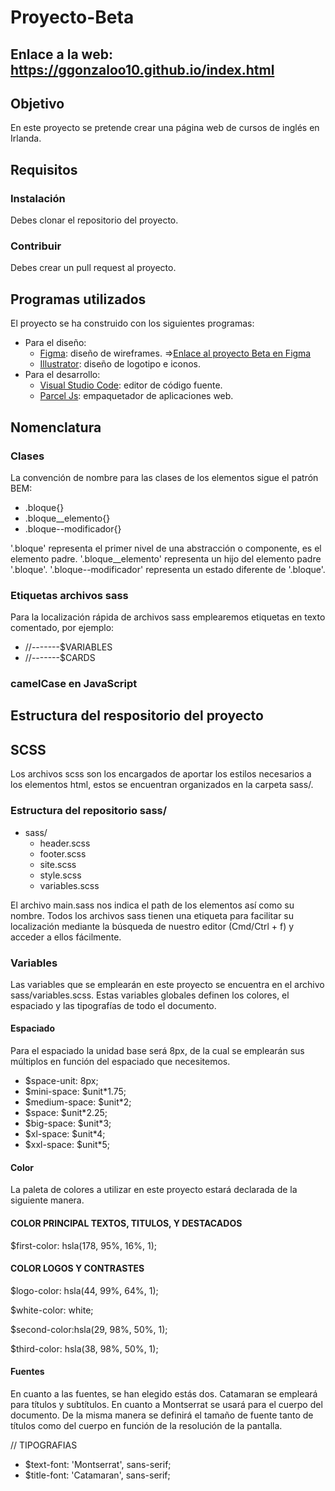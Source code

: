 # Proyecto-Beta

## **Enlace a la web:** https://ggonzaloo10.github.io/index.html

## **Objetivo**


En este proyecto se pretende crear una página web de cursos de inglés en Irlanda.


## **Requisitos**
### **Instalación**
Debes clonar el repositorio del proyecto.
### **Contribuir**
Debes crear un pull request al proyecto.

## **Programas utilizados**
El proyecto se ha construido con los siguientes programas:
- Para el diseño:
  - <a href="https://www.figma.com/">Figma</a>: diseño de wireframes. =><a href="https://www.figma.com/file/FooHmKbTH2lbDp5CkseU8u/Gonzalo-projectalpha?node-id=417%3A536">Enlace al proyecto Beta en Figma</a>
  - <a href="https://www.adobe.com/products/illustrator.html">Illustrator</a>: diseño de logotipo e iconos.
- Para el desarrollo:
  - <a href="https://code.visualstudio.com/">Visual Studio Code</a>: editor de código fuente.
  - <a href="https://parceljs.org/">Parcel Js</a>: empaquetador de aplicaciones web.

## **Nomenclatura**

### **Clases**

La convención de nombre para las clases de los elementos sigue el patrón BEM:

- .bloque{}
- .bloque__elemento{}
- .bloque--modificador{}

'.bloque' representa el primer nivel de una abstracción o componente, es el elemento padre.
'.bloque__elemento' representa un hijo del elemento padre '.bloque'.
'.bloque--modificador' representa un estado diferente de '.bloque'.

<!-- Ejemplo sacado del proyecto -->

### **Etiquetas archivos sass**

Para la localización rápida de archivos sass emplearemos etiquetas en texto comentado, por ejemplo:

- //-------$VARIABLES
- //-------$CARDS

### **camelCase en JavaScript**



## **Estructura del respositorio del proyecto**





## **SCSS**

Los archivos scss son los encargados de aportar los estilos necesarios a los elementos html, estos se encuentran organizados en la carpeta sass/.

### **Estructura del repositorio sass/**

- sass/
  - header.scss
  - footer.scss
  - site.scss
  - style.scss
  - variables.scss

El archivo main.sass nos indica el path de los elementos así como su nombre. Todos los archivos sass tienen una etiqueta para facilitar su localización mediante la búsqueda de nuestro editor (Cmd/Ctrl + f) y acceder a ellos fácilmente.


### **Variables**

Las variables que se emplearán en este proyecto se encuentra en el archivo sass/variables.scss. Estas variables globales definen los colores, el espaciado y las tipografías de todo el documento.

#### **Espaciado**

Para el espaciado la unidad base será 8px, de la cual se emplearán sus múltiplos en función del espaciado que necesitemos.

- $space-unit: 8px;
- $mini-space: $unit*1.75;
- $medium-space: $unit*2;
- $space: $unit*2.25;
- $big-space: $unit*3;
- $xl-space: $unit*4;
- $xxl-space: $unit*5;

#### **Color**

La paleta de colores a utilizar en este proyecto estará declarada de la siguiente manera.
#### **COLOR PRINCIPAL TEXTOS, TITULOS, Y DESTACADOS**
$first-color: hsla(178, 95%, 16%, 1);

#### **COLOR LOGOS Y CONTRASTES**
$logo-color: hsla(44, 99%, 64%, 1);

$white-color: white;

$second-color:hsla(29, 98%, 50%, 1);

$third-color: hsla(38, 98%, 50%, 1);

#### **Fuentes**

En cuanto a las fuentes, se han elegido estás dos. Catamaran se empleará para títulos y subtítulos. En cuanto a Montserrat se usará para el cuerpo del documento. De la misma manera se definirá el tamaño de fuente tanto de títulos como del cuerpo en función de la resolución de la pantalla.

// TIPOGRAFIAS
- $text-font: 'Montserrat', sans-serif;
- $title-font: 'Catamaran', sans-serif;
